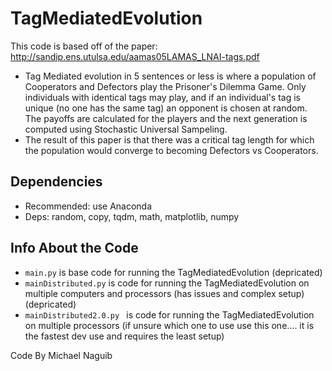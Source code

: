 # TagMediatedEvolution
 This code is based off of the paper: http://sandip.ens.utulsa.edu/aamas05LAMAS_LNAI-tags.pdf 
- Tag Mediated evolution in 5 sentences or less is where a population of Cooperators and Defectors play 
the Prisoner's Dilemma Game. Only individuals with identical tags may play, and if an individual's tag 
is unique (no one has the same tag) an opponent is chosen at random. The payoffs are calculated for the 
players and the next generation is computed using Stochastic Universal Sampeling.
- The result of this paper is that there was a critical tag length for which the population 
would converge to becoming Defectors vs Cooperators. 

## Dependencies
- Recommended: use Anaconda
- Deps: random, copy, tqdm, math, matplotlib, numpy

## Info About the Code
- ```main.py``` is base code for running the TagMediatedEvolution (depricated)
- ```mainDistributed.py``` is code for running the TagMediatedEvolution on multiple computers and processors (has issues and complex setup) (depricated)
- ```mainDistributed2.0.py ``` is code for running the TagMediatedEvolution on multiple processors 
(if unsure which one to use use this one.... it is the fastest dev use and requires the least setup)

Code By Michael Naguib 
